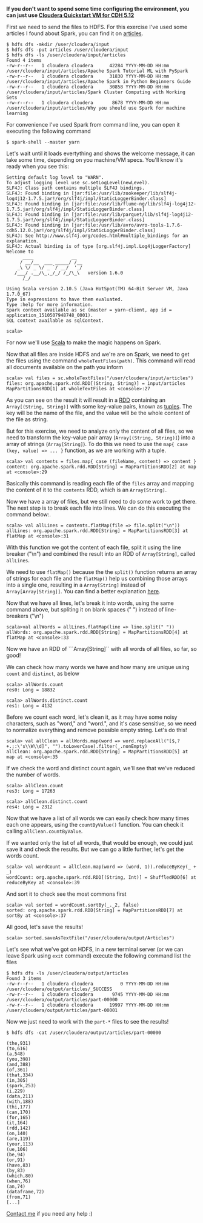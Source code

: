 **If you don't want to spend some time configuring the environment, you can just use  [Cloudera Quickstart VM for CDH 5.12](https://www.cloudera.com/downloads/quickstart_vms/5-12.html)**

First we need to send the files to HDFS. For this exercise I've used some articles I found about Spark, you can find it on [articles](Articles).
```
$ hdfs dfs -mkdir /user/cloudera/input
$ hdfs dfs -put articles /user/cloudera/input
$ hdfs dfs -ls /user/cloudera/input/articles
Found 4 items
-rw-r--r--   1 cloudera cloudera      42284 YYYY-MM-DD HH:mm /user/cloudera/input/articles/Apache Spark Tutorial ML with PySpark
-rw-r--r--   1 cloudera cloudera      31830 YYYY-MM-DD HH:mm /user/cloudera/input/articles/Apache Spark in Python Beginners Guide
-rw-r--r--   1 cloudera cloudera      30858 YYYY-MM-DD HH:mm /user/cloudera/input/articles/Spark Cluster Computing with Working Sets
-rw-r--r--   1 cloudera cloudera       8678 YYYY-MM-DD HH:mm /user/cloudera/input/articles/Why you should use Spark for machine learning
```

For convenience I've used Spark from command line, you can open it executing the following command

```
$ spark-shell --master yarn
```

Let's wait until it loads evertything and shows the welcome message, it can take some time, depending on you machine/VM specs. You'll know it's ready when you see this:

```
Setting default log level to "WARN".
To adjust logging level use sc.setLogLevel(newLevel).
SLF4J: Class path contains multiple SLF4J bindings.
SLF4J: Found binding in [jar:file:/usr/lib/zookeeper/lib/slf4j-log4j12-1.7.5.jar!/org/slf4j/impl/StaticLoggerBinder.class]
SLF4J: Found binding in [jar:file:/usr/lib/flume-ng/lib/slf4j-log4j12-1.7.5.jar!/org/slf4j/impl/StaticLoggerBinder.class]
SLF4J: Found binding in [jar:file:/usr/lib/parquet/lib/slf4j-log4j12-1.7.5.jar!/org/slf4j/impl/StaticLoggerBinder.class]
SLF4J: Found binding in [jar:file:/usr/lib/avro/avro-tools-1.7.6-cdh5.12.0.jar!/org/slf4j/impl/StaticLoggerBinder.class]
SLF4J: See http://www.slf4j.org/codes.html#multiple_bindings for an explanation.
SLF4J: Actual binding is of type [org.slf4j.impl.Log4jLoggerFactory]
Welcome to
      ____              __
     / __/__  ___ _____/ /__
    _\ \/ _ \/ _ `/ __/  '_/
   /___/ .__/\_,_/_/ /_/\_\   version 1.6.0
      /_/

Using Scala version 2.10.5 (Java HotSpot(TM) 64-Bit Server VM, Java 1.7.0_67)
Type in expressions to have them evaluated.
Type :help for more information.
Spark context available as sc (master = yarn-client, app id = application_1510507948748_0001).
SQL context available as sqlContext.

scala> 
```

For now we'll use [Scala](https://www.scala-lang.org/) to make the magic happens on Spark.

Now that all files are inside HDFS and we're are on Spark, we need to get the files using the command ```wholeTextFiles(path)```. This command will read all documents available on the path you inform

```
scala> val files = sc.wholeTextFiles("/user/cloudera/input/articles")
files: org.apache.spark.rdd.RDD[(String, String)] = input/articles MapPartitionsRDD[1] at wholeTextFiles at <console>:27
```

As you can see on the result it will result in a [RDD](https://www.tutorialspoint.com/apache_spark/apache_spark_rdd.htm) containing an ```Array[(String, String)]``` with some key-value pairs, known as [tuples](https://alvinalexander.com/scala/scala-tuple-examples-syntax). The key will be the name of the file, and the value will be the whole content of the file as string.

But for this exercise, we need to analyze only the content of all files, so we need to transform the key-value pair array (```Array[(String, String)]```) into a array of strings (```Array[String]```). To do this we need to use the ```map{ case (key, value) => ... }``` function, as we are working with a tuple.

```
scala> val contents = files.map{ case (fileName, content) => content }
content: org.apache.spark.rdd.RDD[String] = MapPartitionsRDD[2] at map at <console>:29
```

Basically this command is reading each file of the ```files``` array and mapping the content of it to the  ```contents``` RDD, which is an ```Array[String]```.

Now we have a array of files, but we still need to do some work to get there. The next step is to break each file into lines. We can do this executing the command below:.


```
scala> val allLines = contents.flatMap(file => file.split("\n"))
allLines: org.apache.spark.rdd.RDD[String] = MapPartitionsRDD[3] at flatMap at <console>:31
```

With this function we got the content of each file, split it using the line breaker ("\n") and combined the result into an RDD of  ```Array[String]```, called ```allLines```.

We need to use ```flatMap()``` because the the ```split()``` function returns an array of strings for each file and the ```flatMap()``` help us combining those arrays into a single one, resulting in a ```Array[String]``` instead of ```Array[Array[String]]```. You can find a better explanation [here](https://data-flair.training/blogs/apache-spark-map-vs-flatmap/).

Now that we have all lines, let's break it into words, using the same command above, but spliting it on blank spaces (" ") instead of line-breakers ("\n")

```
scala>val allWords = allLines.flatMap(line => line.split(" "))
allWords: org.apache.spark.rdd.RDD[String] = MapPartitionsRDD[4] at flatMap at <console>:33
```

Now we have an RDD of ```Array[String]`` with all words of all files, so far, so good!

We can check how many words we have and how many are unique using ```count``` and ```distinct```, as below

```
scala> allWords.count
res0: Long = 18832

scala> allWords.distinct.count
res1: Long = 4132 
```

Before we count each word, let's clean it, as it may have some noisy characters, such as "word," and "word.", and it's case sensitive, so we need to normalize everything and remove possible empty string. Let's do this!

```
scala> val allClean = allWords.map(word => word.replaceAll("[$,?+.;:\'s\\W\\d]", "").toLowerCase).filter(_.nonEmpty)
allClean: org.apache.spark.rdd.RDD[String] = MapPartitionsRDD[5] at map at <console>:35
```

If we check the word and distinct count again, we'll see that we've reduced the number of words.

```
scala> allClean.count
res3: Long = 17263

scala> allClean.distinct.count
res4: Long = 2312 
```

Now that we have a list of all words we can easily check how many times each one appears, using the ```countByValue()``` function. You can check it calling ```allClean.countByValue```.

If we wanted only the list of all words, that would be enough, we could just save it and check the results. But we can go a little further, let's get the words count.

```
scala> val wordCount = allClean.map(word => (word, 1)).reduceByKey(_ + _)
wordCount: org.apache.spark.rdd.RDD[(String, Int)] = ShuffledRDD[6] at reduceByKey at <console>:39
```

And sort it to check see the most commons first

```
scala> val sorted = wordCount.sortBy(_._2, false)
sorted: org.apache.spark.rdd.RDD[String] = MapPartitionsRDD[7] at sortBy at <console>:37
```

All good, let's save the results!

```
scala> sorted.saveAsTextFile("/user/cloudera/output/Articles")
```

Let's see what we've got on HDFS, in a new terminal server (or we can leave Spark using ```exit``` command) execute the following command list the files

```
$ hdfs dfs -ls /user/cloudera/output/articles
Found 3 items
-rw-r--r--   1 cloudera cloudera          0 YYYY-MM-DD HH:mm /user/cloudera/output/articles/_SUCCESS
-rw-r--r--   1 cloudera cloudera       9745 YYYY-MM-DD HH:mm /user/cloudera/output/articles/part-00000
-rw-r--r--   1 cloudera cloudera      19997 YYYY-MM-DD HH:mm /user/cloudera/output/articles/part-00001
```

Now we just need to work with the ```part-*``` files to see the results!

```
$ hdfs dfs -cat /user/cloudera/output/articles/part-00000

(the,931)
(to,616)
(a,548)
(you,398)
(and,388)
(of,361)
(that,334)
(in,305)
(spark,253)
(i,229)
(data,211)
(with,188)
(thi,177)
(can,170)
(for,165)
(it,164)
(rdd,142)
(on,140)
(are,119)
(your,113)
(ue,106)
(be,94)
(or,91)
(have,83)
(by,83)
(which,80)
(when,76)
(an,74)
(dataframe,72)
(from,71)
[...]
```

[Contact me](mailto:caiofabiomc@gmail.com) if you need any help :)